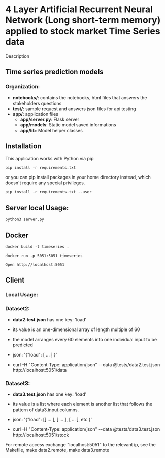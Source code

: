 # 4 Layer Artificial Recurrent Neural Network (Long short-term memory) applied to stock market Time Series data

Description

## Time series prediction models

### Organization:

*	**notebooks/**: contains the notebooks, html files that answers the stakeholders questions
*	**test/**: sample request and answers json files for api testing
*	**app/**: application files
	*	**app/server.py**: Flask server
	*	**app/models**: Static model saved informations
	*	**app/lib**: Model helper classes


## Installation

This application works with Python via pip

	pip install -r requirements.txt

or you can pip install packages in your home directory instead, which doesn't require any special privileges.

	pip install -r requirements.txt --user

## Server local Usage:

	python3 server.py

## Docker

	docker build -t timeseries .

	docker run -p 5051:5051 timeseries

	Open http://localhost:5051


## Client

### Local Usage:

### Dataset2:
-	**data2.test.json** has one key: 'load'
-	its value is an one-dimensional array of length multiple of 60
-	the model arranges every 60 elements into one individual input to be predicted
	
-	json: '{"load": [ ... ] }'

-	curl -H "Content-Type: application/json" --data @tests/data2.test.json http://localhost:5051/data

### Dataset3:
-	**data3.test.json** has one key: 'load'
-	its value is a list where each element is another list that follows the pattern of data3.input.columns.

-	json:  '{"load": [[ ... ], [ ... ], [ ... ], etc }'

-	curl -H "Content-Type: application/json" --data @tests/data3.test.json http://localhost:5051/stock


For remote access exchange "localhost:5051" to the relevant ip, see the Makefile, make data2.remote, make data3.remote
